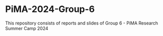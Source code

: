 # PiMA-2024-Group-6
This repository consists of reports and slides of Group 6 - PiMA Research Summer Camp 2024
